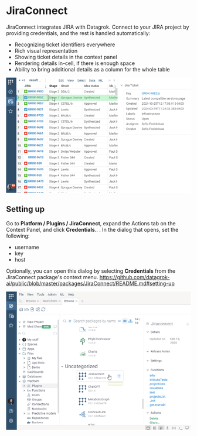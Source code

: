 # JiraConnect

JiraConnect integrates JIRA with Datagrok. Connect to your JIRA project by providing credentials,
and the rest is handled automatically:

* Recognizing ticket identifiers everywhere
* Rich visual representation
* Showing ticket details in the context panel
* Rendering details in-cell, if there is enough space
* Ability to bring additional details as a column for the whole table

![](img/jira.gif)

## Setting up 

Go to **Platform / Plugins / JiraConnect**, expand the Actions tab on the Context Panel, and click **Credentials**.. . In the dialog that opens, set the following:

- username 
- key
- host

Optionally, you can open this dialog by selecting **Credentials** from the JiraConnect package's context menu.
https://github.com/datagrok-ai/public/blob/master/packages/JiraConnect/README.md#setting-up

![](img/jira-cred-setup.gif)
